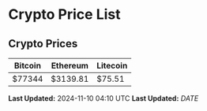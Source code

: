 # Crypto Price List

## Crypto Prices
| Bitcoin | Ethereum | Litecoin |
| ------- | -------- | -------- |
| $77344 | $3139.81 | $75.51 |
**Last Updated:** 2024-11-10 04:10 UTC
**Last Updated:** $DATE$
